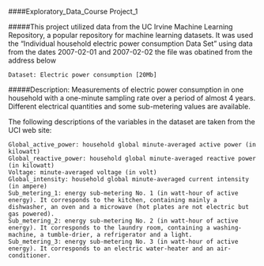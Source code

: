####Exploratory_Data_Course
Project_1


#####This project utilized data from the UC Irvine Machine Learning Repository, a popular repository for machine learning datasets. It was used the “Individual household electric power consumption Data Set” using data from the dates 2007-02-01 and 2007-02-02 the file was obatined from the address below 

    Dataset: Electric power consumption [20Mb]

#####Description: Measurements of electric power consumption in one household with a one-minute sampling rate over a period of almost 4 years. Different electrical quantities and some sub-metering values are available.

The following descriptions of the  variables in the dataset are taken from the UCI web site:

    Global_active_power: household global minute-averaged active power (in kilowatt)
    Global_reactive_power: household global minute-averaged reactive power (in kilowatt)
    Voltage: minute-averaged voltage (in volt)
    Global_intensity: household global minute-averaged current intensity (in ampere)
    Sub_metering_1: energy sub-metering No. 1 (in watt-hour of active energy). It corresponds to the kitchen, containing mainly a dishwasher, an oven and a microwave (hot plates are not electric but gas powered).
    Sub_metering_2: energy sub-metering No. 2 (in watt-hour of active energy). It corresponds to the laundry room, containing a washing-machine, a tumble-drier, a refrigerator and a light.
    Sub_metering_3: energy sub-metering No. 3 (in watt-hour of active energy). It corresponds to an electric water-heater and an air-conditioner.



